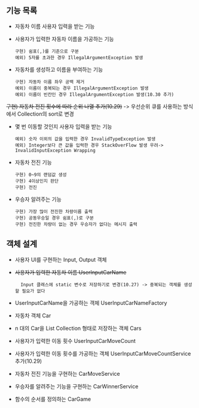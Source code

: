 ## 기능 목록
- 자동차 이름 사용자 입력을 받는 기능

- 사용자가 입력한 자동차 이름을 가공하는 기능

      구현) 쉼표(,)를 기준으로 구분
      예외) 5자를 초과한 경우 IllegalArgumentException 발생

- 자동차를 생성하고 이름을 부여하는 기능

      구현) 자동차 이름 좌우 공백 제거
      예외) 이름이 중복되는 경우 IllegalArgumentException 발생
      예외) 이름이 빈칸인 경우 IllegalArgumentException 발생(10.30 추가)
~~구현) 자동차 전진 횟수에 따라 순위 나열 추가(10.29)~~ -> 우선순위 큐를 사용하는 방식에서 Collection의 sort로 변경

- 몇 번 이동할 것인지 사용자 입력을 받는 기능

      예외) 숫자 이외의 값을 입력한 경우 InvalidTypeException 발생
      예외) Integer보다 큰 값을 입력한 경우 StackOverFlow 발생 우려-> InvalidInputException Wrapping

- 자동차 전진 기능

      구현) 0~9의 랜덤값 생성
      구현) 4이상인지 판단
      구현) 전진

- 우승자 알려주는 기능

      구현) 가장 많이 전진한 차량이름 출력
      구현) 공동우승일 경우 쉼표(,)로 구분
      구현) 전진한 차량이 없는 경우 우승자가 없다는 메시지 출력


## 객체 설계

- 사용자 UI를 구현하는 Input, Output 객체
- ~~사용자가 입력한 자동차 이름 UserInputCarName~~

        Input 클래스에 static 변수로 저장하기로 변경(10.27) -> 중복되는 객체를 생성할 필요가 없다 
- UserInputCarName을 가공하는 객체 UserInputCarNameFactory
- 자동차 객체 Car
- n 대의 Car을 List Collection 형태로 저장하는 객체 Cars
- 사용자가 입력한 이동 횟수 UserInputCarMoveCount
- 사용자가 입력한 이동 횟수를 가공하는 객체 UserInputCarMoveCountService 추가(10.29)
- 자동차 전진 기능을 구현하는 CarMoveService
- 우승자를 알려주는 기능을 구현하는 CarWinnerService
- 함수의 순서를 정의하는 CarGame
